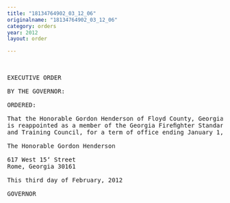 ```yaml
---
title: "18134764902_03_12_06"
originalname: "18134764902_03_12_06"
category: orders
year: 2012
layout: order

---
```

<pre>
 

EXECUTIVE ORDER

BY THE GOVERNOR:

ORDERED:

That the Honorable Gordon Henderson of Floyd County, Georgia,
is reappointed as a member of the Georgia Fireﬁghter Standards
and Training Council, for a term of office ending January 1, 2015.

The Honorable Gordon Henderson

617 West 15‘ Street
Rome, Georgia 30161

This third day of February, 2012

GOVERNOR

</pre>
